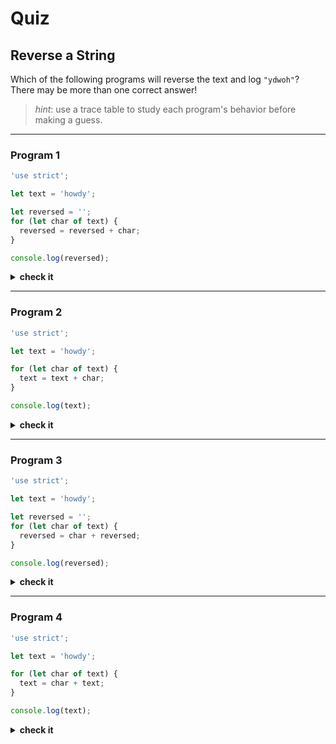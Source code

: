 # Quiz


## Reverse a String

Which of the following programs will reverse the text and log `"ydwoh"`? There
may be more than one correct answer!

> _hint_: use a trace table to study each program's behavior before making a
> guess.

---

### Program 1

```js
'use strict';

let text = 'howdy';

let reversed = '';
for (let char of text) {
  reversed = reversed + char;
}

console.log(reversed);
```

<details>
<summary><strong>check it</strong></summary>
<br>

✖ Nope.

With each iteration of the loop the program will add the next letter from
`"howdy"` to the end of `reversed`. Because `reversed` starts out as an empty,
by the end of the program it will just be `"howdy"`.

The final log will be:

- `"howdy"`

</details>

---

### Program 2

```js
'use strict';

let text = 'howdy';

for (let char of text) {
  text = text + char;
}

console.log(text);
```

<details>
<summary><strong>check it</strong></summary>
<br>

✖ Nope.

With each iteration of the loop the program will add the next letter from
`"howdy"` to the end of `text`. Because `text` starts out as `"howdy"`, by the
end of the program it will be `"howdyhowdy"`.

The final log will be:

- `"howdyhowdy"`

</details>

---

### Program 3

```js
'use strict';

let text = 'howdy';

let reversed = '';
for (let char of text) {
  reversed = char + reversed;
}

console.log(reversed);
```

<details>
<summary><strong>check it</strong></summary>
<br>

✔ Correct!

With each iteration of the loop the program will add the next letter from
`"howdy"` to the _beginning_ of `reversed`. Because `reversed` starts out as an
empty string, by the end of the program it will be `"ydwoh"`.

The final log will be:

- `"ydwoh"`

</details>

---

### Program 4

```js
'use strict';

let text = 'howdy';

for (let char of text) {
  text = char + text;
}

console.log(text);
```

<details>
<summary><strong>check it</strong></summary>
<br>

✖ Nope.

With each iteration of the loop the program will add the next letter from
`"howdy"` to the _beginning_ of `text`. Because `text` starts out as `"howdy"`,
by the end of the program it will be `"ydwohhowdy"`.

The final log will be:

- `"ydwohhowdy"`

</details>
